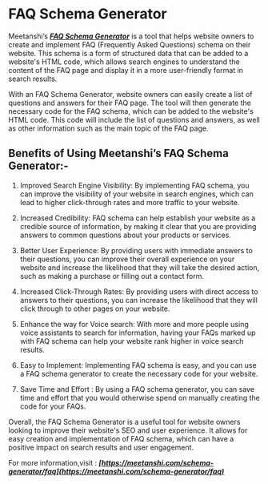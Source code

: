 # FAQ Schema Generator


Meetanshi’s ***[FAQ Schema Generator](https://meetanshi.com/schema-generator/faq)***  is a tool that helps website owners to create and implement FAQ (Frequently Asked Questions) schema on their website. This schema is a form of structured data that can be added to a website's HTML code, which allows search engines to understand the content of the FAQ page and display it in a more user-friendly format in search results.

With an FAQ Schema Generator, website owners can easily create a list of questions and answers for their FAQ page. The tool will then generate the necessary code for the FAQ schema, which can be added to the website's HTML code. This code will include the list of questions and answers, as well as other information such as the main topic of the FAQ page.

## Benefits of Using Meetanshi’s FAQ Schema Generator:-

1.  Improved Search Engine Visibility: By implementing FAQ schema, you can improve the visibility of your website in search engines, which can lead to higher click-through rates and more traffic to your website.

2. Increased Credibility: FAQ schema can help establish your website as a credible source of information, by making it clear that you are providing answers to common questions about your products or services.

3. Better User Experience: By providing users with immediate answers to their questions, you can improve their overall experience on your website and increase the likelihood that they will take the desired action, such as making a purchase or filling out a contact form.

4. Increased Click-Through Rates: By providing users with direct access to answers to their questions, you can increase the likelihood that they will click through to other pages on your website.

5. Enhance the way for Voice search: With more and more people using voice assistants to search for information, having your FAQs marked up with FAQ schema can help your website rank higher in voice search results.

6. Easy to Implement: Implementing FAQ schema is easy, and you can use a FAQ schema generator to create the necessary code for your website.

7. Save Time and Effort : By using a FAQ schema generator, you can save time and effort that you would otherwise spend on manually creating the code for your FAQs.


Overall, the FAQ Schema Generator is a useful tool for website owners looking to improve their website's SEO and user experience. It allows for easy creation and implementation of FAQ schema, which can have a positive impact on search results and user engagement.

For more information,visit : ***[https://meetanshi.com/schema-generator/faq](https://meetanshi.com/schema-generator/faq)***
